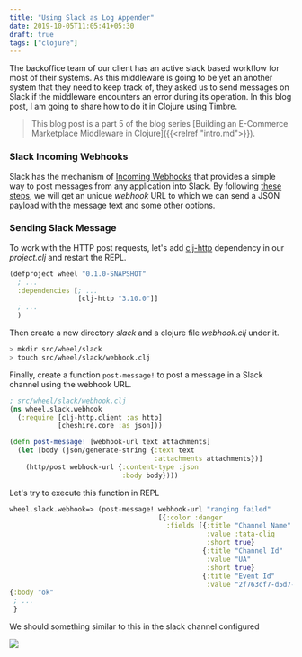 ```yaml
---
title: "Using Slack as Log Appender"
date: 2019-10-05T11:05:41+05:30
draft: true
tags: ["clojure"]
---
```


The backoffice team of our client has an active slack based workflow for most of their systems. As this middleware is going to be yet an another system that they need to keep track of, they asked us to send messages on Slack if the middleware encounters an error during its operation. In this blog post, I am going to share how to do it in Clojure using Timbre.

> This blog post is a part 5 of the blog series [Building an E-Commerce Marketplace Middleware in Clojure]({{<relref "intro.md">}}).

### Slack Incoming Webhooks

Slack has the mechanism of [Incoming Webhooks](https://api.slack.com/incoming-webhooks) that provides a simple way to post messages from any application into Slack. By following [these steps](https://api.slack.com/incoming-webhooks#getting-started), we will get an unique *webhook* URL to which we can send a JSON payload with the message text and some other options.

### Sending Slack Message

To work with the HTTP post requests, let's add [clj-http](https://github.com/dakrone/clj-http) dependency in our *project.clj* and restart the REPL.

```clojure
(defproject wheel "0.1.0-SNAPSHOT"
  ; ...
  :dependencies [; ...
                 [clj-http "3.10.0"]]
  ; ...
  )
```

Then create a new directory *slack* and a clojure file *webhook.clj* under it.

```bash
> mkdir src/wheel/slack
> touch src/wheel/slack/webhook.clj
```

Finally, create a function `post-message!` to post a message in a Slack channel using the webhook URL.

```clj
; src/wheel/slack/webhook.clj
(ns wheel.slack.webhook
  (:require [clj-http.client :as http]
            [cheshire.core :as json]))

(defn post-message! [webhook-url text attachments]
  (let [body (json/generate-string {:text text
                                    :attachments attachments})]
    (http/post webhook-url {:content-type :json
                            :body body})))
```

Let's try to execute this function in REPL

```clojure
wheel.slack.webhook=> (post-message! webhook-url "ranging failed"
                                     [{:color :danger
                                       :fields [{:title "Channel Name"
                                                 :value :tata-cliq
                                                 :short true}
                                                {:title "Channel Id"
                                                 :value "UA"
                                                 :short true}
                                                {:title "Event Id"
                                                 :value "2f763cf7-d5d7-492c-a72d-4546bb547696"}]}])
{:body "ok"
 ; ...
 }
```

We should something similar to this in the slack channel configured

![](/img/clojure/blog/ecom-middleware/sample-slack-event.png)